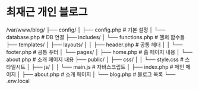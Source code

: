 # 최재근 개인 블로그
/var/www/blog/
├── config/
│   ├── config.php          # 기본 설정
│   └── database.php        # DB 연결
├── includes/
│   └── functions.php       # 헬퍼 함수들
├── templates/
│   ├── layouts/
│   │   ├── header.php      # 공통 헤더
│   │   └── footer.php      # 공통 푸터
│   └── pages/
│       ├── home.php        # 홈 페이지 내용
│       └── about.php       # 소개 페이지 내용
├── public/
│   ├── css/
│   │   └── style.css       # 스타일시트
│   ├── js/
│   │   └── main.js         # 자바스크립트
│   ├── index.php           # 메인 페이지
│   ├── about.php           # 소개 페이지
│   └── blog.php            # 블로그 목록
└── .env.local
